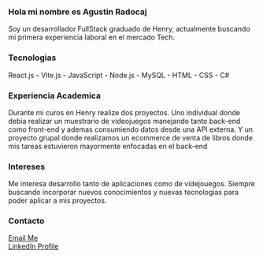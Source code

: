 ### Hola mi nombre es Agustin Radocaj

Soy un desarrollador FullStack graduado de Henry, actualmente buscando mi primera experiencia laboral en el mercado Tech.

### Tecnologias

React.js - Vite.js - JavaScript - Node.js - MySQL - HTML - CSS - C#

### Experiencia Academica

Durante mi curos en Henry realize dos proyectos. 
Uno individual donde debia realizar un muestrario de videojuegos manejando tanto back-end como front-end y ademas consumiendo datos desde una API externa.
Y un proyecto grupal donde realizamos un ecommerce de venta de libros donde mis tareas estuvieron mayormente enfocadas en el back-end

### Intereses

Me interesa desarrollo tanto de aplicaciones como de videjouegos. Siempre buscando incorporar nuevos conocimientos y nuevas tecnologias para poder aplicar a mis proyectos.

### Contacto
[Email Me](mailto:jaguscaj@gmail.com)
<br/>
[LinkedIn Profile](https://www.linkedin.com/in/agustin-radocaj/)


<!--
**AgustinRadocaj/AgustinRadocaj** is a ✨ _special_ ✨ repository because its `README.md` (this file) appears on your GitHub profile.

Here are some ideas to get you started:

- 🔭 I’m currently working on ...
- 🌱 I’m currently learning ...
- 👯 I’m looking to collaborate on ...
- 🤔 I’m looking for help with ...
- 💬 Ask me about ...
- 📫 How to reach me: ...
- 😄 Pronouns: ...
- ⚡ Fun fact: ...
-->
